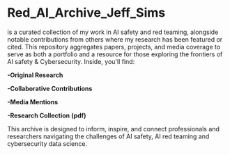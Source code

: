 # Red_AI_Archive_Jeff_Sims
is a curated collection of my work in AI safety and red teaming, alongside notable contributions from others where my research has been featured or cited. This repository aggregates papers, projects, and media coverage to serve as both a portfolio and a resource for those exploring the frontiers of AI safety & Cybersecurity.
Inside, you'll find:

**-Original Research**

**-Collaborative Contributions**

**-Media Mentions**

**-Research Collection (pdf)**

This archive is designed to inform, inspire, and connect professionals and researchers navigating the challenges of AI safety, AI red teaming and cybersecurity data science. 

###

